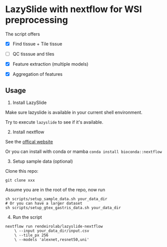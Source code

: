 # LazySlide with nextflow for WSI preprocessing

The script offers
- [x] Find tissue + Tile tissue
- [ ] QC tisssue and tiles
- [x] Feature extraction (multiple models)
- [x] Aggregation of features


## Usage

1. Install LazySlide

Make sure lazyslide is available in your current shell environment.

Try to execute `lazyslide` to see if it's available.

2. Install nextflow

See the [offical website](https://www.nextflow.io/docs/stable/install.html)

Or you can install with conda or mamba `conda install bioconda::nextflow`

3. Setup sample data (optional)

Clone this repo:

```shell
git clone xxx
```

Assume you are in the root of the repo, now run

```shell
sh scripts/setup_sample_data.sh your_data_dir
# Or you can have a larger dataset
sh scripts/setup_gtex_gastris_data.sh your_data_dir
```

4. Run the script

```shell
nextflow run rendeirolab/lazyslide-nextflow 
    \ --input your_data_dir/input.csv 
    \ --tile_px 256 
    \ --models 'alexnet,resnet50,uni'



